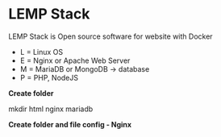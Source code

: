 # LEMP Stack
LEMP Stack is Open source software for website with Docker

* L = Linux OS
* E = Nginx or Apache Web Server
* M = MariaDB or MongoDB -> database
* P = PHP, NodeJS


**Create folder**

mkdir html nginx mariadb

**Create folder and file config - Nginx**




